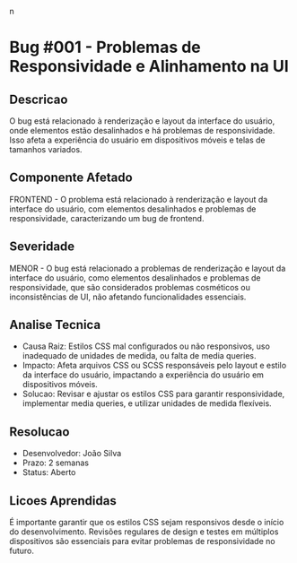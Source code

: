 n
# Bug #001 - Problemas de Responsividade e Alinhamento na UI

## Descricao
O bug está relacionado à renderização e layout da interface do usuário, onde elementos estão desalinhados e há problemas de responsividade. Isso afeta a experiência do usuário em dispositivos móveis e telas de tamanhos variados.

## Componente Afetado
FRONTEND - O problema está relacionado à renderização e layout da interface do usuário, com elementos desalinhados e problemas de responsividade, caracterizando um bug de frontend.

## Severidade
MENOR - O bug está relacionado a problemas de renderização e layout da interface do usuário, como elementos desalinhados e problemas de responsividade, que são considerados problemas cosméticos ou inconsistências de UI, não afetando funcionalidades essenciais.

## Analise Tecnica
- Causa Raiz: Estilos CSS mal configurados ou não responsivos, uso inadequado de unidades de medida, ou falta de media queries.
- Impacto: Afeta arquivos CSS ou SCSS responsáveis pelo layout e estilo da interface do usuário, impactando a experiência do usuário em dispositivos móveis.
- Solucao: Revisar e ajustar os estilos CSS para garantir responsividade, implementar media queries, e utilizar unidades de medida flexíveis.

## Resolucao
- Desenvolvedor: João Silva
- Prazo: 2 semanas
- Status: Aberto

## Licoes Aprendidas
É importante garantir que os estilos CSS sejam responsivos desde o início do desenvolvimento. Revisões regulares de design e testes em múltiplos dispositivos são essenciais para evitar problemas de responsividade no futuro.